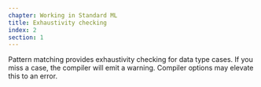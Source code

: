 ```yaml
---
chapter: Working in Standard ML
title: Exhaustivity checking
index: 2
section: 1
---
```

Pattern matching provides exhaustivity checking for data type cases. If you miss a case, the compiler will emit a warning. Compiler options may elevate this to an error.